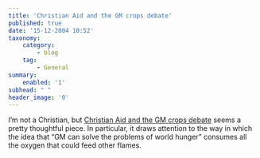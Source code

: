 ```yaml
---
title: 'Christian Aid and the GM crops debate'
published: true
date: '15-12-2004 10:52'
taxonomy:
    category:
        - blog
    tag:
        - General
summary:
    enabled: '1'
subhead: " "
header_image: '0'
---
```


I’m not a Christian, but [Christian Aid and the GM crops debate](https://web.archive.org/web/20041217014246/http://www.christianaid.org.uk/indepth/412gmfood/index.htm) seems a pretty thoughtful piece. In particular, it draws attention to the way in which the idea that “GM can solve the problems of world hunger” consumes all the oxygen that could feed other flames.
